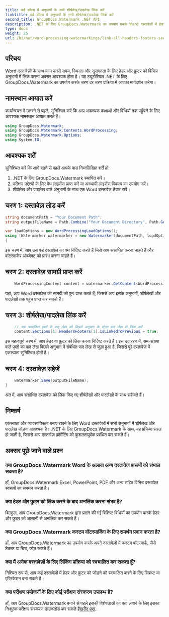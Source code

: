 ```yaml
---
title: वर्ड डॉक्स में अनुभागों के सभी शीर्षलेख/पादलेख लिंक करें
linktitle: वर्ड डॉक्स में अनुभागों के सभी शीर्षलेख/पादलेख लिंक करें
second_title: GroupDocs.Watermark .NET API
description: .NET के लिए GroupDocs.Watermark का उपयोग करके Word दस्तावेज़ों में हेडर और फ़ूटर को आसानी से लिंक करें। सहजता से निरंतरता और व्यावसायिकता सुनिश्चित करें।
type: docs
weight: 25
url: /hi/net/word-processing-watermarkings/link-all-headers-footers-section-word-docs/
---
```

## परिचय
Word दस्तावेज़ों के साथ काम करते समय, स्थिरता और सुसंगतता के लिए हेडर और फ़ुटर को विभिन्न अनुभागों में लिंक करना अक्सर आवश्यक होता है। यह ट्यूटोरियल .NET के लिए GroupDocs.Watermark का उपयोग करके चरण दर चरण प्रक्रिया में आपका मार्गदर्शन करेगा।
## नामस्थान आयात करें
कार्यान्वयन में उतरने से पहले, सुनिश्चित करें कि आप आवश्यक कक्षाओं और विधियों तक पहुँचने के लिए आवश्यक नामस्थान आयात करते हैं।
```csharp
using GroupDocs.Watermark;
using GroupDocs.Watermark.Contents.WordProcessing;
using GroupDocs.Watermark.Options;
using System.IO;
```
## आवश्यक शर्तें
सुनिश्चित करें कि आगे बढ़ने से पहले आपके पास निम्नलिखित शर्तें हों:
1. .NET के लिए GroupDocs.Watermark स्थापित करें।
2. परीक्षण उद्देश्यों के लिए वैध लाइसेंस प्राप्त करें या अस्थायी लाइसेंस विकल्प का उपयोग करें।
3. शीर्षलेख और पादलेख वाले अनुभागों के साथ एक Word दस्तावेज़ तैयार रखें।
## चरण 1: दस्तावेज़ लोड करें
```csharp
string documentPath = "Your Document Path";
string outputFileName = Path.Combine("Your Document Directory", Path.GetFileName(documentPath));

var loadOptions = new WordProcessingLoadOptions();
using (Watermarker watermarker = new Watermarker(documentPath, loadOptions))
{
```
इस चरण में, आप उस वर्ड दस्तावेज़ का पथ निर्दिष्ट करते हैं जिसे आप संसाधित करना चाहते हैं और वॉटरमार्कर ऑब्जेक्ट को प्रारंभ करना चाहते हैं।
## चरण 2: दस्तावेज़ सामग्री प्राप्त करें
```csharp
    WordProcessingContent content = watermarker.GetContent<WordProcessingContent>();
```
यहां, आप Word दस्तावेज़ की सामग्री को पुनः प्राप्त करते हैं, जिससे आप इसके अनुभागों, शीर्षलेखों और पादलेखों तक पहुंच प्राप्त कर सकते हैं।
## चरण 3: शीर्षलेख/पादलेख लिंक करें
```csharp
    // सम क्रमांकित पृष्ठों के पाद लेख को पिछले अनुभाग के संगत पाद लेख से लिंक करें
    content.Sections[1].HeadersFooters[1].IsLinkedToPrevious = true;
```
इस महत्वपूर्ण चरण में, आप हेडर या फ़ुटर को लिंक करना निर्दिष्ट करते हैं। इस उदाहरण में, सम-संख्या वाले पृष्ठों का पाद लेख पिछले अनुभाग में संबंधित पाद लेख से जुड़ा हुआ है, जिससे पूरे दस्तावेज़ में एकरूपता सुनिश्चित होती है।

## चरण 4: दस्तावेज़ सहेजें
```csharp
    watermarker.Save(outputFileName);
}
```
अंत में, आप संशोधित दस्तावेज़ को लिंक किए गए शीर्षलेखों और पादलेखों के साथ सहेजते हैं।

## निष्कर्ष
एकरूपता और व्यावसायिकता बनाए रखने के लिए Word दस्तावेज़ों में सभी अनुभागों में शीर्षलेख और पादलेख जोड़ना आवश्यक है। .NET के लिए GroupDocs.Watermark के साथ, यह प्रक्रिया सरल हो जाती है, जिससे आप दस्तावेज़ फ़ॉर्मेटिंग को कुशलतापूर्वक प्रबंधित कर सकते हैं।
## अक्सर पूछे जाने वाले प्रश्न
### क्या GroupDocs.Watermark Word के अलावा अन्य दस्तावेज़ प्रारूपों को संभाल सकता है?
हाँ, GroupDocs.Watermark Excel, PowerPoint, PDF और अन्य सहित विभिन्न दस्तावेज़ स्वरूपों का समर्थन करता है।
### क्या हेडर और फ़ुटर को लिंक करने के बाद अनलिंक करना संभव है?
बिल्कुल, आप GroupDocs.Watermark द्वारा प्रदान की गई विशिष्ट विधियों का उपयोग करके हेडर और फ़ुटर को आसानी से अनलिंक कर सकते हैं।
### क्या GroupDocs.Watermark कस्टम वॉटरमार्किंग के लिए समर्थन प्रदान करता है?
हाँ, आप GroupDocs.Watermark का उपयोग करके अपने दस्तावेज़ों में कस्टम वॉटरमार्क, जैसे टेक्स्ट या चित्र, जोड़ सकते हैं।
### क्या मैं अनेक दस्तावेज़ों के लिए लिंकिंग प्रक्रिया को स्वचालित कर सकता हूँ?
निश्चित रूप से, आप कई दस्तावेज़ों में हेडर और फ़ुटर को जोड़ने को स्वचालित करने के लिए स्क्रिप्ट या एप्लिकेशन बना सकते हैं।
### क्या परीक्षण प्रयोजनों के लिए कोई परीक्षण संस्करण उपलब्ध है?
 हाँ, आप GroupDocs.Watermark बनाने से पहले इसकी विशेषताओं का पता लगाने के लिए इसका निःशुल्क परीक्षण संस्करण डाउनलोड कर सकते हैं[खरीद पृष्ठ](https://purchase.groupdocs.com/temporary-license/)..